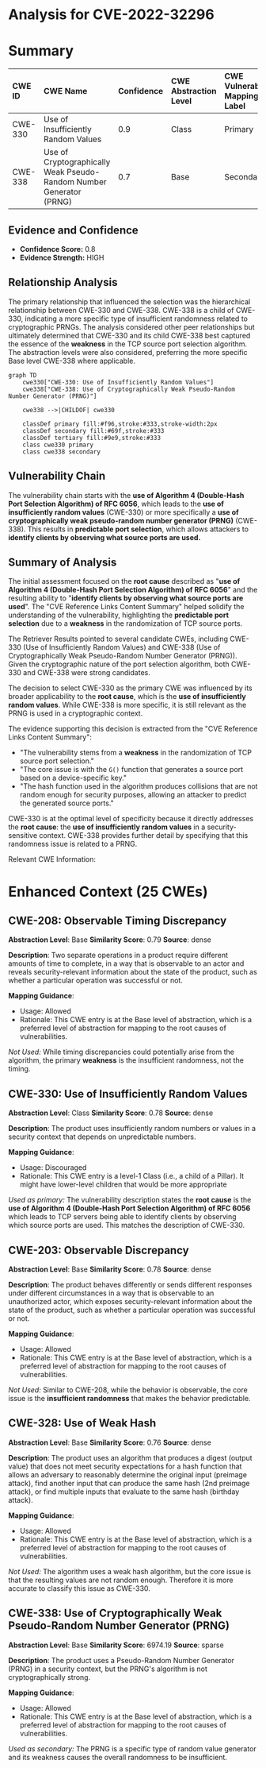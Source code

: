 # Analysis for CVE-2022-32296

# Summary
| CWE ID  | CWE Name                                                   | Confidence | CWE Abstraction Level | CWE Vulnerability Mapping Label | CWE-Vulnerability Mapping Notes |
| :-------- | :--------------------------------------------------------- | :---------- | :---------------------- | :------------------------------ | :------------------------------ |
| CWE-330 | Use of Insufficiently Random Values                       | 0.9         | Class                   | Primary                         | Discouraged                  |
| CWE-338 | Use of Cryptographically Weak Pseudo-Random Number Generator (PRNG) | 0.7         | Base                    | Secondary                       | Allowed                       |

## Evidence and Confidence

*   **Confidence Score:** 0.8
*   **Evidence Strength:** HIGH

## Relationship Analysis

The primary relationship that influenced the selection was the hierarchical relationship between CWE-330 and CWE-338. CWE-338 is a child of CWE-330, indicating a more specific type of insufficient randomness related to cryptographic PRNGs. The analysis considered other peer relationships but ultimately determined that CWE-330 and its child CWE-338 best captured the essence of the **weakness** in the TCP source port selection algorithm. The abstraction levels were also considered, preferring the more specific Base level CWE-338 where applicable.

```mermaid
graph TD
    cwe330["CWE-330: Use of Insufficiently Random Values"]
    cwe338["CWE-338: Use of Cryptographically Weak Pseudo-Random Number Generator (PRNG)"]
    
    cwe338 -->|CHILDOF| cwe330
    
    classDef primary fill:#f96,stroke:#333,stroke-width:2px
    classDef secondary fill:#69f,stroke:#333
    classDef tertiary fill:#9e9,stroke:#333
    class cwe330 primary
    class cwe338 secondary
```

## Vulnerability Chain

The vulnerability chain starts with the **use of Algorithm 4 (Double-Hash Port Selection Algorithm) of RFC 6056**, which leads to the **use of insufficiently random values** (CWE-330) or more specifically a **use of cryptographically weak pseudo-random number generator (PRNG)** (CWE-338). This results in **predictable port selection**, which allows attackers to **identify clients by observing what source ports are used.**

## Summary of Analysis

The initial assessment focused on the **root cause** described as "**use of Algorithm 4 (Double-Hash Port Selection Algorithm) of RFC 6056**" and the resulting ability to "**identify clients by observing what source ports are used**". The "CVE Reference Links Content Summary" helped solidify the understanding of the vulnerability, highlighting the **predictable port selection** due to a **weakness** in the randomization of TCP source ports.

The Retriever Results pointed to several candidate CWEs, including CWE-330 (Use of Insufficiently Random Values) and CWE-338 (Use of Cryptographically Weak Pseudo-Random Number Generator (PRNG)). Given the cryptographic nature of the port selection algorithm, both CWE-330 and CWE-338 were strong candidates.

The decision to select CWE-330 as the primary CWE was influenced by its broader applicability to the **root cause**, which is the **use of insufficiently random values**. While CWE-338 is more specific, it is still relevant as the PRNG is used in a cryptographic context.

The evidence supporting this decision is extracted from the "CVE Reference Links Content Summary":

*   "The vulnerability stems from a **weakness** in the randomization of TCP source port selection."
*   "The core issue is with the `G()` function that generates a source port based on a device-specific key."
*   "The hash function used in the algorithm produces collisions that are not random enough for security purposes, allowing an attacker to predict the generated source ports."

CWE-330 is at the optimal level of specificity because it directly addresses the **root cause**: the **use of insufficiently random values** in a security-sensitive context. CWE-338 provides further detail by specifying that this randomness issue is related to a PRNG.

Relevant CWE Information:

# Enhanced Context (25 CWEs)

## CWE-208: Observable Timing Discrepancy
**Abstraction Level**: Base
**Similarity Score**: 0.79
**Source**: dense

**Description**:
Two separate operations in a product require different amounts of time to complete, in a way that is observable to an actor and reveals security-relevant information about the state of the product, such as whether a particular operation was successful or not.

**Mapping Guidance**:
- Usage: Allowed
- Rationale: This CWE entry is at the Base level of abstraction, which is a preferred level of abstraction for mapping to the root causes of vulnerabilities.

*Not Used:* While timing discrepancies could potentially arise from the algorithm, the primary **weakness** is the insufficient randomness, not the timing.

## CWE-330: Use of Insufficiently Random Values
**Abstraction Level**: Class
**Similarity Score**: 0.78
**Source**: dense

**Description**:
The product uses insufficiently random numbers or values in a security context that depends on unpredictable numbers.

**Mapping Guidance**:
- Usage: Discouraged
- Rationale: This CWE entry is a level-1 Class (i.e., a child of a Pillar). It might have lower-level children that would be more appropriate

*Used as primary:* The vulnerability description states the **root cause** is the **use of Algorithm 4 (Double-Hash Port Selection Algorithm) of RFC 6056** which leads to TCP servers being able to identify clients by observing which source ports are used. This matches the description of CWE-330.

## CWE-203: Observable Discrepancy
**Abstraction Level**: Base
**Similarity Score**: 0.78
**Source**: dense

**Description**:
The product behaves differently or sends different responses under different circumstances in a way that is observable to an unauthorized actor, which exposes security-relevant information about the state of the product, such as whether a particular operation was successful or not.

**Mapping Guidance**:
- Usage: Allowed
- Rationale: This CWE entry is at the Base level of abstraction, which is a preferred level of abstraction for mapping to the root causes of vulnerabilities.

*Not Used:* Similar to CWE-208, while the behavior is observable, the core issue is the **insufficient randomness** that makes the behavior predictable.

## CWE-328: Use of Weak Hash
**Abstraction Level**: Base
**Similarity Score**: 0.76
**Source**: dense

**Description**:
The product uses an algorithm that produces a digest (output value) that does not meet security expectations for a hash function that allows an adversary to reasonably determine the original input (preimage attack), find another input that can produce the same hash (2nd preimage attack), or find multiple inputs that evaluate to the same hash (birthday attack).

**Mapping Guidance**:
- Usage: Allowed
- Rationale: This CWE entry is at the Base level of abstraction, which is a preferred level of abstraction for mapping to the root causes of vulnerabilities.

*Not Used:* The algorithm uses a weak hash algorithm, but the core issue is that the resulting values are not random enough. Therefore it is more accurate to classify this issue as CWE-330.

## CWE-338: Use of Cryptographically Weak Pseudo-Random Number Generator (PRNG)
**Abstraction Level**: Base
**Similarity Score**: 6974.19
**Source**: sparse

**Description**:
The product uses a Pseudo-Random Number Generator (PRNG) in a security context, but the PRNG's algorithm is not cryptographically strong.

**Mapping Guidance**:
- Usage: Allowed
- Rationale: This CWE entry is at the Base level of abstraction, which is a preferred level of abstraction for mapping to the root causes of vulnerabilities.

*Used as secondary:* The PRNG is a specific type of random value generator and its weakness causes the overall randomness to be insufficient.